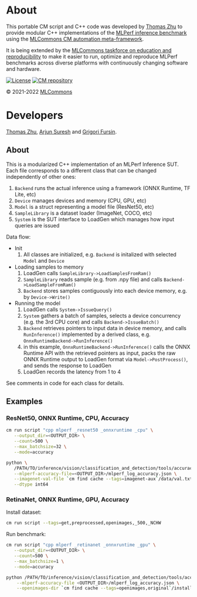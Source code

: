 # About

This portable CM script and C++ code was developed by [Thomas Zhu](https://www.linkedin.com/in/hanwen-zhu-483614189) 
to provide modular C++ implementations of the [MLPerf inference benchmark](https://github.com/mlcommons/inference) 
using the [MLCommons CM automation meta-framework](https://github.com/mlcommons/ck).

It is being extended by the [MLCommons taskforce on education and reproducibility](https://github.com/mlcommons/ck/blob/master/docs/mlperf-education-workgroup.md)
to make it easier to run, optimize and reproduce MLPerf benchmarks 
across diverse platforms with continuously changing software and hardware.

[![License](https://img.shields.io/badge/License-Apache%202.0-green)](https://github.com/mlcommons/ck/tree/master/cm)
[![CM repository](https://img.shields.io/badge/Collective%20Mind-compatible-blue)](https://github.com/mlcommons/ck)

&copy; 2021-2022 [MLCommons](https://mlcommons.org)<br>

# Developers

[Thomas Zhu](https://www.linkedin.com/in/hanwen-zhu-483614189), 
[Arjun Suresh](https://www.linkedin.com/in/arjunsuresh)
and [Grigori Fursin]( https://cKnowledge.io/@gfursin ).




## About

This is a modularized C++ implementation of an MLPerf Inference SUT. Each file corresponds to a different class that can be changed independently of other ones:
1. `Backend` runs the actual inference using a framework (ONNX Runtime, TF Lite, etc)
2. `Device` manages devices and memory (CPU, GPU, etc)
3. `Model` is a struct representing a model file (ResNet50, etc)
4. `SampleLibrary` is a dataset loader (ImageNet, COCO, etc)
5. `System` is the SUT interface to LoadGen which manages how input queries are issued

Data flow:
* Init
   1. All classes are initialized, e.g. `Backend` is initalized with selected `Model` and `Device`
* Loading samples to memory
   1. LoadGen calls `SampleLibrary->LoadSamplesFromRam()`
   2. `SampleLibrary` reads sample (e.g. from .npy file) and calls `Backend->LoadSampleFromRam()`
   3. `Backend` stores samples contiguously into each device memory, e.g. by `Device->Write()`
* Running the model
   1. LoadGen calls `System->IssueQuery()`
   2. `System` gathers a batch of samples, selects a device concurrency (e.g. the 3rd CPU core) and calls `Backend->IssueBatch()`
   3. `Backend` retrieves pointers to input data in device memory, and calls `RunInference()` implemented by a derived class, e.g. `OnnxRuntimeBackend->RunInference()`
   4. in this example, `OnnxRuntimeBackend->RunInference()` calls the ONNX Runtime API with the retrieved pointers as input, packs the raw ONNX Runtime output to LoadGen format via `Model->PostProcess()`, and sends the response to LoadGen
   5. LoadGen records the latency from 1 to 4

See comments in code for each class for details.

## Examples

### ResNet50, ONNX Runtime, CPU, Accuracy
```sh
cm run script "cpp mlperf _resnet50 _onnxruntime _cpu" \
   --output_dir=<OUTPUT_DIR> \
   --count=500 \
   --max_batchsize=32 \
   --mode=accuracy

python \
   /PATH/TO/inference/vision/classification_and_detection/tools/accuracy-imagenet.py \
   --mlperf-accuracy-file=<OUTPUT_DIR>/mlperf_log_accuracy.json \
   --imagenet-val-file `cm find cache --tags=imagenet-aux`/data/val.txt \
   --dtype int64
```

### RetinaNet, ONNX Runtime, GPU, Accuracy
Install dataset:
```sh
cm run script --tags=get,preprocessed,openimages,_500,_NCHW
```
Run benchmark:
```sh
cm run script "cpp mlperf _retinanet _onnxruntime _gpu" \
   --output_dir=<OUTPUT_DIR> \
   --count=500 \
   --max_batchsize=1 \
   --mode=accuracy

python /PATH/TO/inference/vision/classification_and_detection/tools/accuracy-openimages.py \
    --mlperf-accuracy-file <OUTPUT_DIR>/mlperf_log_accuracy.json \
    --openimages-dir `cm find cache --tags=openimages,original`/install
```
